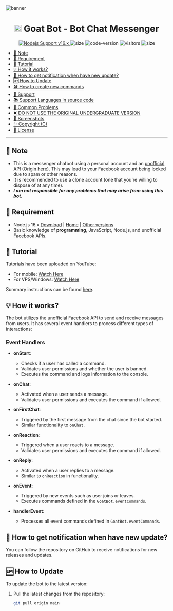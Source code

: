 <img src="https://i.ibb.co/RQ28H2p/banner.png" alt="banner">
<h1 align="center"><img src="./dashboard/images/logo-non-bg.png" width="22px"> Goat Bot - Bot Chat Messenger</h1>

<p align="center">
	<a href="https://nodejs.org/dist/v16.20.0">
		<img src="https://img.shields.io/badge/Nodejs%20Support-16.x-brightgreen.svg?style=flat-square" alt="Nodejs Support v16.x">
	</a>
	<img alt="size" src="https://img.shields.io/github/repo-size/ntkhang03/Goat-Bot-V2.svg?style=flat-square&label=size">
	<img alt="code-version" src="https://img.shields.io/badge/dynamic/json?color=brightgreen&label=code%20version&prefix=v&query=%24.version&url=https://github.com/ntkhang03/Goat-Bot-V2/raw/main/package.json&style=flat-square">
	<img alt="visitors" src="https://visitor-badge.laobi.icu/badge?style=flat-square&page_id=ntkhang3.Goat-Bot-V2">
	<img alt="size" src="https://img.shields.io/badge/license-MIT-green?style=flat-square&color=brightgreen">
</p>

- [📝 Note](#-note)
- [🚧 Requirement](#-requirement)
- [📝 Tutorial](#-tutorial)
- [💡 How it works?](#-how-it-works)
- [🔔 How to get notification when have new update?](#-how-to-get-notification-when-have-new-update)
- [🆙 How to Update](#-how-to-update)
- [🛠️ How to create new commands](#️-how-to-create-new-commands)
- [💭 Support](#-support)
- [📚 Support Languages in source code](#-support-languages-in-source-code)
- [📌 Common Problems](#-common-problems)
- [❌ DO NOT USE THE ORIGINAL UNDERGRADUATE VERSION](#-do-not-use-the-original-undergraduate-version)
- [📸 Screenshots](#-screenshots)
- [✨ Copyright (C)](#-copyright-c)
- [📜 License](#-license)

<hr>

## 📝 Note
- This is a messenger chatbot using a personal account and an [unofficial API](https://github.com/ntkhang03/fb-chat-api/blob/master/DOCS.md) ([Origin here](https://github.com/Schmavery/facebook-chat-api)). This may lead to your Facebook account being locked due to spam or other reasons.
- It is recommended to use a clone account (one that you're willing to dispose of at any time).
- ***I am not responsible for any problems that may arise from using this bot.***

## 🚧 Requirement
- Node.js 16.x [Download](https://nodejs.org/dist/v16.20.0) | [Home](https://nodejs.org/en/download/) | [Other versions](https://nodejs.org/en/download/releases/)
- Basic knowledge of **programming**, JavaScript, Node.js, and unofficial Facebook APIs.

## 📝 Tutorial
Tutorials have been uploaded on YouTube:
- For mobile: [Watch Here](https://www.youtube.com/watch?v=grVeZ76HlgA)
- For VPS/Windows: [Watch Here](https://www.youtube.com/watch?v=uCbSYNQNEwY)

Summary instructions can be found [here](https://github.com/ntkhang03/Goat-Bot-V2/blob/main/STEP_INSTALL.md).

## 💡 How it works?
The bot utilizes the unofficial Facebook API to send and receive messages from users. It has several event handlers to process different types of interactions:

### Event Handlers

- **onStart**: 
  - Checks if a user has called a command.
  - Validates user permissions and whether the user is banned.
  - Executes the command and logs information to the console.

- **onChat**:
  - Activated when a user sends a message.
  - Validates user permissions and executes the command if allowed.

- **onFirstChat**:
  - Triggered by the first message from the chat since the bot started.
  - Similar functionality to `onChat`.

- **onReaction**:
  - Triggered when a user reacts to a message.
  - Validates user permissions and executes the command if allowed.

- **onReply**:
  - Activated when a user replies to a message.
  - Similar to `onReaction` in functionality.

- **onEvent**:
  - Triggered by new events such as user joins or leaves.
  - Executes commands defined in the `GoatBot.eventCommands`.

- **handlerEvent**:
  - Processes all event commands defined in `GoatBot.eventCommands`.

## 🔔 How to get notification when have new update?
You can follow the repository on GitHub to receive notifications for new releases and updates.

## 🆙 How to Update
To update the bot to the latest version:
1. Pull the latest changes from the repository:
   ```bash
   git pull origin main
